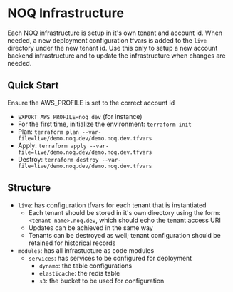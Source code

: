 # NOQ Infrastructure
Each NOQ infrastructure is setup in it's own tenant and account id. When needed, a new deployment configuration tfvars is added to the `live` directory under the new tenant id. Use this only to setup a new account backend infrastructure and to update the infrastructure when changes are needed.

## Quick Start
Ensure the AWS_PROFILE is set to the correct account id
* `EXPORT AWS_PROFILE=noq_dev` (for instance)
* For the first time, initialize the environment: `terraform init`
* Plan: `terraform plan --var-file=live/demo.noq.dev/demo.noq.dev.tfvars`
* Apply: `terraform apply --var-file=live/demo.noq.dev/demo.noq.dev.tfvars`
* Destroy: `terraform destroy --var-file=live/demo.noq.dev/demo.noq.dev.tfvars`

## Structure
* `live`: has configuration tfvars for each tenant that is instantiated
  * Each tenant should be stored in it's own directory using the form: `<tenant name>.noq.dev`, which should echo the tenant access URI
  * Updates can be achieved in the same way
  * Tenants can be destroyed as well; tenant configuration should be retained for historical records
* `modules`: has all infrastucture as code modules
  * `services`: has services to be configured for deployment
    * `dynamo`: the table configurations
    * `elasticache`: the redis table
    * `s3`: the bucket to be used for configuration
